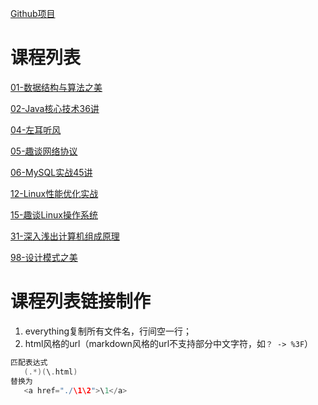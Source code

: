 ﻿[Github项目](https://github.com/tiandaochouqin1/Geek-Course)
# 课程列表
[01-数据结构与算法之美](./01-数据结构与算法之美/)

[02-Java核心技术36讲](./02-Java核心技术36讲/)

[04-左耳听风](./04-左耳听风/)


[05-趣谈网络协议](./05-趣谈网络协议/)

[06-MySQL实战45讲](./06-MySQL实战45讲/)

[12-Linux性能优化实战](./12-Linux性能优化实战/)

[15-趣谈Linux操作系统](./15-趣谈Linux操作系统/)

[31-深入浅出计算机组成原理](./31-深入浅出计算机组成原理/)

[98-设计模式之美](./98-设计模式之美/)


# 课程列表链接制作
1. everything复制所有文件名，行间空一行；
2. html风格的url（markdown风格的url不支持部分中文字符，如`？ -> %3F`）

```C
匹配表达式
   (.*)(\.html)
替换为
   <a href="./\1\2">\1</a>

```

